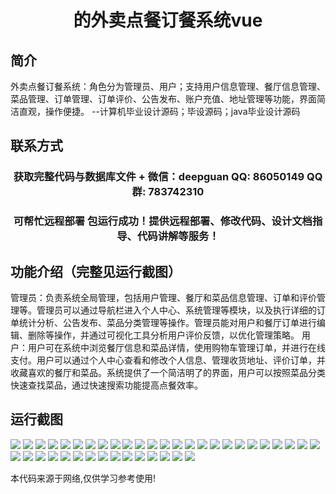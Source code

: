 <p><h1 align="center">的外卖点餐订餐系统vue</h1></p>

## 简介
外卖点餐订餐系统：角色分为管理员、用户；支持用户信息管理、餐厅信息管理、菜品管理、订单管理、订单评价、公告发布、账户充值、地址管理等功能，界面简洁直观，操作便捷。    --计算机毕业设计源码；毕设源码；java毕业设计源码


## 联系方式
<p><h3 align="center">获取完整代码与数据库文件 + 微信：deepguan QQ: 86050149 QQ群: 783742310</h3></p>
<p><h3 align="center">可帮忙远程部署 包运行成功！提供远程部署、修改代码、设计文档指导、代码讲解等服务！</h3></p>

## 功能介绍（完整见运行截图）
管理员：负责系统全局管理，包括用户管理、餐厅和菜品信息管理、订单和评价管理等。管理员可以通过导航栏进入个人中心、系统管理等模块，以及执行详细的订单统计分析、公告发布、菜品分类管理等操作。管理员能对用户和餐厅订单进行编辑、删除等操作，并通过可视化工具分析用户评价反馈，以优化管理策略。 用户：用户可在系统中浏览餐厅信息和菜品详情，使用购物车管理订单，并进行在线支付。用户可以通过个人中心查看和修改个人信息、管理收货地址、评价订单，并收藏喜欢的餐厅和菜品。系统提供了一个简洁明了的界面，用户可以按照菜品分类快速查找菜品，通过快速搜索功能提高点餐效率。


## 运行截图
![](https://bs-1329754181.cos.ap-shanghai.myqcloud.com/ssm/TakeoutOrderingSystem1/img/001.jpg)
![](https://bs-1329754181.cos.ap-shanghai.myqcloud.com/ssm/TakeoutOrderingSystem1/img/002.jpg)
![](https://bs-1329754181.cos.ap-shanghai.myqcloud.com/ssm/TakeoutOrderingSystem1/img/003.jpg)
![](https://bs-1329754181.cos.ap-shanghai.myqcloud.com/ssm/TakeoutOrderingSystem1/img/004.jpg)
![](https://bs-1329754181.cos.ap-shanghai.myqcloud.com/ssm/TakeoutOrderingSystem1/img/005.jpg)
![](https://bs-1329754181.cos.ap-shanghai.myqcloud.com/ssm/TakeoutOrderingSystem1/img/006.jpg)
![](https://bs-1329754181.cos.ap-shanghai.myqcloud.com/ssm/TakeoutOrderingSystem1/img/007.jpg)
![](https://bs-1329754181.cos.ap-shanghai.myqcloud.com/ssm/TakeoutOrderingSystem1/img/008.jpg)
![](https://bs-1329754181.cos.ap-shanghai.myqcloud.com/ssm/TakeoutOrderingSystem1/img/009.jpg)
![](https://bs-1329754181.cos.ap-shanghai.myqcloud.com/ssm/TakeoutOrderingSystem1/img/010.jpg)
![](https://bs-1329754181.cos.ap-shanghai.myqcloud.com/ssm/TakeoutOrderingSystem1/img/011.jpg)
![](https://bs-1329754181.cos.ap-shanghai.myqcloud.com/ssm/TakeoutOrderingSystem1/img/012.jpg)
![](https://bs-1329754181.cos.ap-shanghai.myqcloud.com/ssm/TakeoutOrderingSystem1/img/013.jpg)
![](https://bs-1329754181.cos.ap-shanghai.myqcloud.com/ssm/TakeoutOrderingSystem1/img/014.jpg)
![](https://bs-1329754181.cos.ap-shanghai.myqcloud.com/ssm/TakeoutOrderingSystem1/img/015.jpg)
![](https://bs-1329754181.cos.ap-shanghai.myqcloud.com/ssm/TakeoutOrderingSystem1/img/016.jpg)
![](https://bs-1329754181.cos.ap-shanghai.myqcloud.com/ssm/TakeoutOrderingSystem1/img/017.jpg)
![](https://bs-1329754181.cos.ap-shanghai.myqcloud.com/ssm/TakeoutOrderingSystem1/img/018.jpg)
![](https://bs-1329754181.cos.ap-shanghai.myqcloud.com/ssm/TakeoutOrderingSystem1/img/019.jpg)
![](https://bs-1329754181.cos.ap-shanghai.myqcloud.com/ssm/TakeoutOrderingSystem1/img/020.jpg)
![](https://bs-1329754181.cos.ap-shanghai.myqcloud.com/ssm/TakeoutOrderingSystem1/img/021.jpg)
![](https://bs-1329754181.cos.ap-shanghai.myqcloud.com/ssm/TakeoutOrderingSystem1/img/022.jpg)
![](https://bs-1329754181.cos.ap-shanghai.myqcloud.com/ssm/TakeoutOrderingSystem1/img/023.jpg)
![](https://bs-1329754181.cos.ap-shanghai.myqcloud.com/ssm/TakeoutOrderingSystem1/img/024.jpg)
![](https://bs-1329754181.cos.ap-shanghai.myqcloud.com/ssm/TakeoutOrderingSystem1/img/025.jpg)
![](https://bs-1329754181.cos.ap-shanghai.myqcloud.com/ssm/TakeoutOrderingSystem1/img/026.jpg)
![](https://bs-1329754181.cos.ap-shanghai.myqcloud.com/ssm/TakeoutOrderingSystem1/img/027.jpg)
![](https://bs-1329754181.cos.ap-shanghai.myqcloud.com/ssm/TakeoutOrderingSystem1/img/028.jpg)
![](https://bs-1329754181.cos.ap-shanghai.myqcloud.com/ssm/TakeoutOrderingSystem1/img/029.jpg)
![](https://bs-1329754181.cos.ap-shanghai.myqcloud.com/ssm/TakeoutOrderingSystem1/img/030.jpg)
![](https://bs-1329754181.cos.ap-shanghai.myqcloud.com/ssm/TakeoutOrderingSystem1/img/031.jpg)
![](https://bs-1329754181.cos.ap-shanghai.myqcloud.com/ssm/TakeoutOrderingSystem1/img/032.jpg)
![](https://bs-1329754181.cos.ap-shanghai.myqcloud.com/ssm/TakeoutOrderingSystem1/img/033.jpg)
![](https://bs-1329754181.cos.ap-shanghai.myqcloud.com/ssm/TakeoutOrderingSystem1/img/034.jpg)
![](https://bs-1329754181.cos.ap-shanghai.myqcloud.com/ssm/TakeoutOrderingSystem1/img/035.jpg)
![](https://bs-1329754181.cos.ap-shanghai.myqcloud.com/ssm/TakeoutOrderingSystem1/img/036.jpg)
![](https://bs-1329754181.cos.ap-shanghai.myqcloud.com/ssm/TakeoutOrderingSystem1/img/037.jpg)
![](https://bs-1329754181.cos.ap-shanghai.myqcloud.com/ssm/TakeoutOrderingSystem1/img/038.jpg)
![](https://bs-1329754181.cos.ap-shanghai.myqcloud.com/ssm/TakeoutOrderingSystem1/img/039.jpg)
![](https://bs-1329754181.cos.ap-shanghai.myqcloud.com/ssm/TakeoutOrderingSystem1/img/040.jpg)

<p>本代码来源于网络,仅供学习参考使用!</p>
